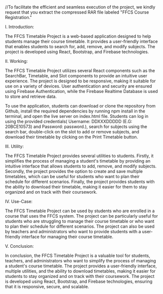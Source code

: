 //To facilitate the efficient and seamless execution of the project, we kindly request that you extract the compressed RAR file labeled "FFCS Course Registration."

 
I. Introduction: 

The FFCS Timetable Project is a web-based application designed to help students manage their course timetable. It provides a user-friendly interface that enables students to search for, add, remove, and modify subjects. The project is developed using React, Bootstrap, and Firebase technologies.
 
II. Working: 

The FFCS Timetable Project utilizes several React components such as the SearchBar, Timetable, and Slot components to provide an intuitive user experience. The project is designed to be responsive, making it suitable for use on a variety of devices. User authentication and security are ensured using Firebase Authentication, while the Firebase Realtime Database is used to store and retrieve data.

To use the application, students can download or clone the repository from Github, install the required dependencies by running npm install in the terminal, and open the live server on index.html file. Students can log in using the provided credentials( Username: DDXXXDDDDD (E.G: 20BCE10573) and Password: password.), search for subjects using the search bar, double-click on the slot to add or remove subjects, and download their timetable by clicking on the Print Timetable button.

III. Utility:

The FFCS Timetable Project provides several utilities to students. Firstly, it simplifies the process of managing a student's timetable by providing an intuitive interface that allows students to add, remove, and modify subjects. Secondly, the project provides the option to create and save multiple timetables, which can be useful for students who want to plan their schedule for different scenarios. Finally, the project provides students with the ability to download their timetable, making it easier for them to stay organized and on track with their coursework.

IV. Use-Case:

The FFCS Timetable Project can be used by students who are enrolled in a course that uses the FFCS system. The project can be particularly useful for students who are struggling to manage their course timetable or who want to plan their schedule for different scenarios. The project can also be used by teachers and administrators who want to provide students with a user-friendly interface for managing their course timetable.

V. Conclusion:

In conclusion, the FFCS Timetable Project is a valuable tool for students, teachers, and administrators who want to simplify the process of managing a student's course timetable. The project provides a user-friendly interface, multiple utilities, and the ability to download timetables, making it easier for students to stay organized and on track with their coursework. The project is developed using React, Bootstrap, and Firebase technologies, ensuring that it is responsive, secure, and scalable.
